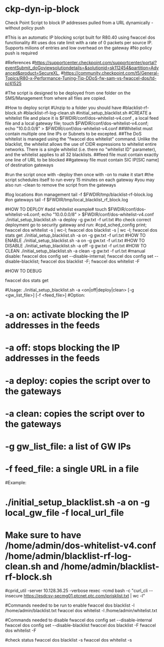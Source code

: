 # ckp-dyn-ip-block
Check Point Script to block IP addresses pulled from a URL dynamically -  without policy push

#This is an automatic IP blocking script built for R80.40 using fwaccel dos functionality
#it uses dos  rate limit with a rate of 0 packets per source IP. Supports milions of entries and low overhead on the gateway
#No policy push is required

#References
#https://supportcenter.checkpoint.com/supportcenter/portal?eventSubmit_doGoviewsolutiondetails=&solutionid=sk112454&partition=Advanced&product=SecureXL,
#https://community.checkpoint.com/t5/General-Topics/R80-x-Performance-Tuning-Tip-DDoS-fw-sam-vs-fwaccel-dos/td-p/41525


#The script is designed to be deployed from one folder on the SMS/Management from where all files are copied.

#How to deploy script 
#Unzip to a folder you should have 
#blacklist-rf-block.sh
#blacklist-rf-log-clean.sh
#initial_setup_blacklist.sh
#CREATE a whitelist file and place it is $FWDIR/conf/dos-whitelist-v4.conf , a local feed file and a local gateway file; touch $FWDIR/conf/dos-whitelist-v4.conf; echo "10.0.0.0/8" > $FWDIR/conf/dos-whitelist-v4.conf
##Whitelist must contain multiple one line IPs or Subnets to be excepted. 
##The DoS whitelist is managed using the "fwaccel dos whitelist" command. Unlike the blacklist, the whitelist allows the use of CIDR expressions to whitelist entire networks. There is a single whitelist (i.e. there no "whitelist ID" parameter), and the whitelist applies to all 32 blacklists.
##feed file must contain exactly one line of URL to be blocked
##gateway file must contain SIC IP[SIC name] of destination gateways

#run the script once with -deploy then once with -on to make it start
#the script schedules itself to run every 15 minutes on each gateway
#you may also run -clean to remove the script from the gateways 

#log locations
	#on management 	tail -f $FWDIR/tmp/blacklist-rf-block.log
	#on gateways    tail -f $FWDIR/tmp/local_blacklist_rf_block.log

#HOW TO DEPLOY
#add whitelist example#
touch $FWDIR/conf/dos-whitelist-v4.conf; echo "10.0.0.0/8" > $FWDIR/conf/dos-whitelist-v4.conf
./initial_setup_blacklist.sh -a deploy -g gw.txt -f url.txt
#to check correct deployment go to security gateway and run: #cpd_sched_config print; fwaccel dos whitelist -s | wc-l; fwaccel dos blacklist -s | wc -l;  fwaccel dos stats get
./initial_setup_blacklist.sh -a on -g gw.txt -f url.txt
#HOW TO ENABLE
./initial_setup_blacklist.sh -a on -g gw.txt -f url.txt
#HOW TO DISABLE
./initial_setup_blacklist.sh -a off -g gw.txt -f url.txt
#HOW TO CLEAN
./initial_setup_blacklist.sh -a clean -g gw.txt -f url.txt
#manual disable: fwaccel dos config set --disable-internal; fwaccel dos config set --disable-blacklist; fwaccel dos  blacklist -F; fwaccel dos  whitelist -F

#HOW TO DEBUG

fwaccel dos stats get

#Usage: ./initial_setup_blacklist.sh -a <on|off|deploy|clean> [-g <gw_list_file>] [-f <feed_file>]
#Option:
#        -a on: activate blocking the IP addresses in the feeds
#        -a off: stops blocking the IP addresses in the feeds
#  		 -a deploy: copies the script over to the gateways
#	     -a clean: copies the script over to the gateways
#        -g gw_list_file: a list of GW IPs
#        -f feed_file: a single URL in a file
#Example:
#        ./initial_setup_blacklist.sh -a on -g local_gw_file -f local_url_file
# Make sure to have /home/admin/dos-whitelist-v4.conf /home/admin/blacklist-rf-log-clean.sh and /home/admin/blacklist-rf-block.sh

#cprid_util -server 10.128.36.25 -verbose rexec -rcmd bash -c "curl_cli --insecure https://esdcsv-secmg01.ptcnet.ptc.com/iprisklist.txt | wc -l"

#Commands needed to be run to enable
fwaccel dos  blacklist -l /home/admin/blacklist.txt
fwaccel dos  whitelist -l /home/admin/whitelist.txt


#Commands needed to disable
fwaccel dos config set --disable-internal
fwaccel dos config set --disable-blacklist
fwaccel dos  blacklist -F 
fwaccel dos  whitelist -F 

#check status
fwaccel dos  blacklist -s
fwaccel dos  whitelist -s

